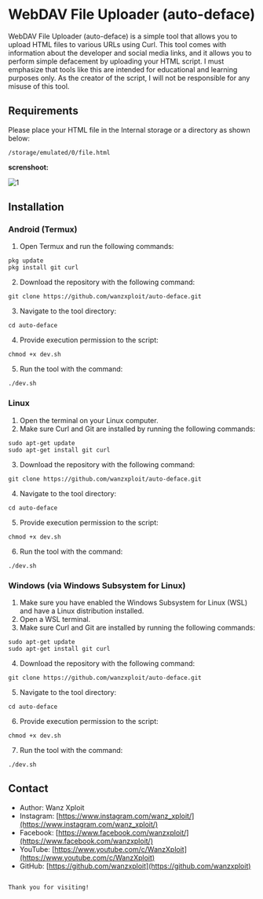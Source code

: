 
# WebDAV File Uploader (auto-deface)

WebDAV File Uploader (auto-deface) is a simple tool that allows you to upload HTML files to various URLs using Curl. This tool comes with information about the developer and social media links, and it allows you to perform simple defacement by uploading your HTML script. I must emphasize that tools like this are intended for educational and learning purposes only. As the creator of the script, I will not be responsible for any misuse of this tool.

## Requirements
Please place your HTML file in the Internal storage or a directory as shown below:

```
/storage/emulated/0/file.html
```

**screnshoot:**

![1](https://raw.githubusercontent.com/wanzxploit/auto-deface/main/dev.png)


## Installation

### Android (Termux)

1. Open Termux and run the following commands:

```
pkg update
pkg install git curl
```

2. Download the repository with the following command:

```
git clone https://github.com/wanzxploit/auto-deface.git
```

3. Navigate to the tool directory:

```
cd auto-deface
```

4. Provide execution permission to the script:

```
chmod +x dev.sh
```

5. Run the tool with the command:

```
./dev.sh
```

### Linux

1. Open the terminal on your Linux computer.
2. Make sure Curl and Git are installed by running the following commands:

```
sudo apt-get update
sudo apt-get install git curl
```

3. Download the repository with the following command:

```
git clone https://github.com/wanzxploit/auto-deface.git
```

4. Navigate to the tool directory:

```
cd auto-deface
```

5. Provide execution permission to the script:

```
chmod +x dev.sh
```

6. Run the tool with the command:

```
./dev.sh
```

### Windows (via Windows Subsystem for Linux)

1. Make sure you have enabled the Windows Subsystem for Linux (WSL) and have a Linux distribution installed.
2. Open a WSL terminal.
3. Make sure Curl and Git are installed by running the following commands:

```
sudo apt-get update
sudo apt-get install git curl
```

4. Download the repository with the following command:

```
git clone https://github.com/wanzxploit/auto-deface.git
```

5. Navigate to the tool directory:

```
cd auto-deface
```

6. Provide execution permission to the script:

```
chmod +x dev.sh
```

7. Run the tool with the command:

```
./dev.sh
```

## Contact

- Author: Wanz Xploit
- Instagram: [https://www.instagram.com/wanz_xploit/](https://www.instagram.com/wanz_xploit/)
- Facebook: [https://www.facebook.com/wanzxploit/](https://www.facebook.com/wanzxploit/)
- YouTube: [https://www.youtube.com/c/WanzXploit](https://www.youtube.com/c/WanzXploit)
- GitHub: [https://github.com/wanzxploit](https://github.com/wanzxploit)
```

Thank you for visiting!
